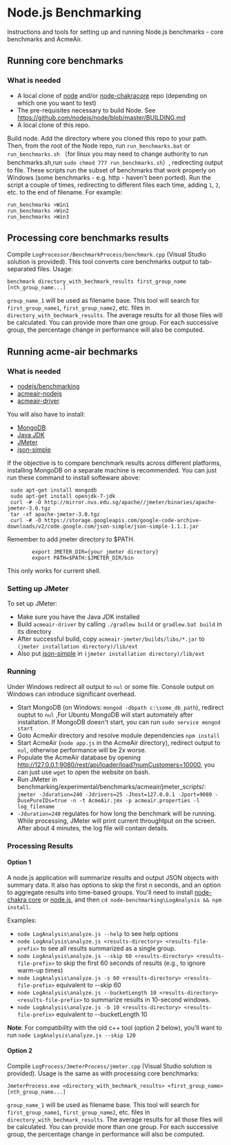 # Node.js Benchmarking 

Instructions and tools for setting up and running Node.js benchmarks - core benchmarks and AcmeAir.

## Running core benchmarks

### What is needed

* A local clone of [node](https://github.com/nodejs/node) and/or [node-chakracore](https://github.com/nodejs/node-chakracore) repo (depending on which one you want to test)
* The pre-requisites necessary to build Node. See https://github.com/nodejs/node/blob/master/BUILDING.md
* A local clone of this repo.

Build node. Add the directory where you cloned this repo to your path.
Then, from the root of the Node repo, run `run_benchmarks.bat` or `run_benchmarks.sh` （for linux you may need to change authority to run benchmarks.sh,run `sudo chmod 777 run_benchmarks.sh`）, redirecting output to file. These scripts run the subset of benchmarks that work properly on Windows (some benchmarks - e.g. http - haven't been ported). Run the script a couple of times, redirecting to different files each time, adding `1`, `2`, etc. to the end of filename. For example:

```
run_benchmarks >Win1
run_benchmarks >Win2
run_benchmarks >Win3
```

## Processing core benchmarks results
Compile `LogProcessor/BenchmarkProcess/benchmark.cpp` (Visual Studio solution is provided). This tool converts core benchmarks output to tab-separated files. Usage:

`benchmark directory_with_bechmark_results first_group_name [nth_group_name...]`

`group_name_1` will be used as filename base. This tool will search for `first_group_name1`, `first_group_name2`, etc. files in `directory_with_bechmark_results`. The average results for all those files will be calculated. You can provide more than one group. For each successive group, the percentage change in performance will also be computed.

## Running acme-air bechmarks

### What is needed
* [nodejs/benchmarking](https://github.com/nodejs/benchmarking)
* [acmeair-nodejs](https://github.com/acmeair/acmeair-nodejs)
* [acmeair-driver](https://github.com/acmeair/acmeair-driver)

You will also have to install:
* [MongoDB](https://www.mongodb.org/)
* [Java JDK](http://www.oracle.com/technetwork/java/javase/downloads/jdk8-downloads-2133151.html)
* [JMeter](http://jmeter.apache.org/download_jmeter.cgi)
* [json-simple](https://code.google.com/archive/p/json-simple/)

If the objective is to compare benchmark results across different platforms, installing MongoDB on a separate machine is recommended.
You can just run these command to install softeware above:
```
 sudo apt-get install mongodb
 sudo apt-get install openjdk-7-jdk
 curl -# -O http://mirror.nus.edu.sg/apache//jmeter/binaries/apache-jmeter-3.0.tgz
 tar -xf apache-jmeter-3.0.tgz
 curl -# -O https://storage.googleapis.com/google-code-archive-downloads/v2/code.google.com/json-simple/json-simple-1.1.1.jar
```
Remember to add jmeter directory to $PATH. 
```
		export JMETER_DIR={your jmeter directory}
		export PATH=$PATH:$JMETER_DIR/bin
```
This only works for current shell.

### Setting up JMeter
To set up JMeter:
* Make sure you have the Java JDK installed
* Build `acmeair-driver` by calling `./gradlew build` or `gradlew.bat build` in its directory
* After successful build, copy `acmeair-jmeter/builds/libs/*.jar` to `(jmeter installation directory)/lib/ext`
* Also put [json-simple](https://code.google.com/archive/p/json-simple/) in `(jmeter installation directory)/lib/ext`

### Running
Under Windows redirect all output to `nul` or some file. Console output on Windows can introduce significant overhead. 
* Start MongoDB (on Windows: `mongod -dbpath c:\some_db_path`), redirect ouptut to `nul` ,For Ubuntu MongoDB will start automately after installation. If MongoDB doesn't start, you can run `sudo service mongod start`
* Goto AcmeAir directory and resolve module dependencies `npm install`
* Start AcmeAir (`node app.js` in the AcmeAir directory), redirect output to `nul`, otherwise performance will be 2x worse.
* Populate the AcmeAir database by opening http://127.0.0.1:9080/rest/api/loader/load?numCustomers=10000, you can just use `wget` to open the website on bash.
* Run JMeter in benchmarking/experimental/benchmarks/acmeair/jmeter_scripts/: `jmeter -Jduration=240 -Jdrivers=25 -Jhost=127.0.0.1 -Jport=9080 -DusePureIDs=true -n -t AcmeAir.jmx -p acmeair.properties -l log_filename`
* `-Jduration=240` regulates for how long the benchmark will be running. While processing, JMeter will print current throughtput on the screen. After about 4 minutes, the log file will contain details.

### Processing Results
#### Option 1
A node.js application will summarize results and output JSON objects with summary data. It also has options to skip the first n seconds, and an option to aggregate results into time-based groups. 
You'll need to install [node-chakra core](https://github.com/nodejs/node-chakracore/releases) or [node.js](https://nodejs.org/en/download/), and then `cd node-benchmarking\LogAnalysis && npm install`.

Examples:
 - `node LogAnalysis\analyze.js --help` to see help options
 - `node LogAnalysis\analyze.js <results-directory> <results-file-prefix>` to see all results summarized as a single group.
 - `node LogAnalysis\analyze.js --skip 60 <results-directory> <results-file-prefix>` to skip the first 60 seconds of results (e.g., to ignore warm-up times)
 - `node LogAnalysis\analyze.js -s 60 <results-directory> <results-file-prefix>` equivalent to --skip 60
 - `node LogAnalysis\analyze.js --bucketLength 10 <results-directory> <results-file-prefix>` to summarize results in 10-second windows.
 - `node LogAnalysis\analyze.js -b 10 <results-directory> <results-file-prefix>` equivalent to --bucketLength 10

**Note**:  For compatibility with the old c++ tool (option 2 below), you'll want to run `node LogAnalysis\analyze.js --skip 120`

#### Option 2
Compile `LogProcess/JmeterProcess/jmeter.cpp` (Visual Studio solution is provided). Usage is the same as with processing core benchmarks:

`JmeterProcess.exe <directory_with_bechmark_results> <first_group_name> [nth_group_name...]`

`group_name_1` will be used as filename base. This tool will search for `first_group_name1`, `first_group_name2`, etc. files in `directory_with_bechmark_results`. The average results for all those files will be calculated. You can provide more than one group. For each successive group, the percentage change in performance will also be computed.
